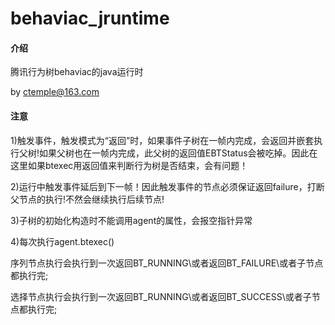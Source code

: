 # behaviac_jruntime

#### 介绍
腾讯行为树behaviac的java运行时

by ctemple@163.com

#### 注意

1)触发事件，触发模式为“返回”时，如果事件子树在一帧内完成，会返回并嵌套执行父树!如果父树也在一帧内完成，此父树的返回值EBTStatus会被吃掉。因此在这里如果btexec用返回值来判断行为树是否结束，会有问题！

2)运行中触发事件延后到下一帧！因此触发事件的节点必须保证返回failure，打断父节点的执行!不然会继续执行后续节点!

3)子树的初始化构造时不能调用agent的属性，会报空指针异常

4)每次执行agent.btexec()

  序列节点执行会执行到一次返回BT_RUNNING\或者返回BT_FAILURE\或者子节点都执行完;
  
  选择节点执行会执行到一次返回BT_RUNNING\或者返回BT_SUCCESS\或者子节点都执行完;

